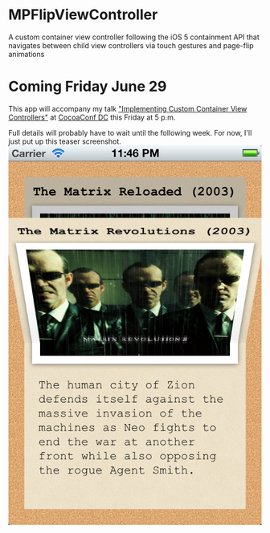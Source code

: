 MPFlipViewController
====================

A custom container view controller following the iOS 5 containment API that navigates between child view controllers via touch gestures and page-flip animations
  
Coming Friday June 29
=====================

This app will accompany my talk ["Implementing Custom Container View Controllers"](http://cocoaconf.com/conference/sessionDetails/82?confId=4) at [CocoaConf DC](http://cocoaconf.com/dc-2012/home) this Friday at 5 p.m.  

Full details will probably have to wait until the following week.  For now, I'll just put up this teaser screenshot.  
![iPhone screenshot](/iPhone_screenshot@2x.png)
